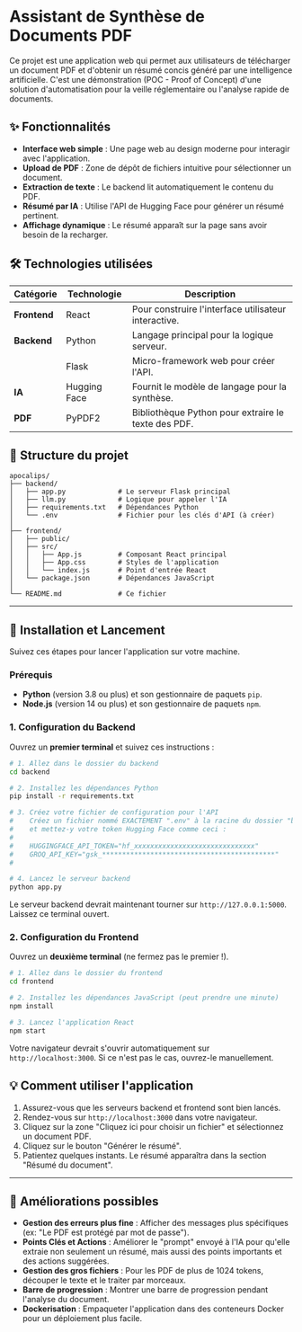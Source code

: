 # Assistant de Synthèse de Documents PDF

Ce projet est une application web qui permet aux utilisateurs de télécharger un document PDF et d'obtenir un résumé concis généré par une intelligence artificielle. C'est une démonstration (POC - Proof of Concept) d'une solution d'automatisation pour la veille réglementaire ou l'analyse rapide de documents.

## ✨ Fonctionnalités

- **Interface web simple** : Une page web au design moderne pour interagir avec l'application.
- **Upload de PDF** : Zone de dépôt de fichiers intuitive pour sélectionner un document.
- **Extraction de texte** : Le backend lit automatiquement le contenu du PDF.
- **Résumé par IA** : Utilise l'API de Hugging Face pour générer un résumé pertinent.
- **Affichage dynamique** : Le résumé apparaît sur la page sans avoir besoin de la recharger.

## 🛠️ Technologies utilisées

| Catégorie | Technologie | Description |
|-----------|-------------|-------------|
| **Frontend**| React       | Pour construire l'interface utilisateur interactive. |
| **Backend** | Python      | Langage principal pour la logique serveur. |
|             | Flask       | Micro-framework web pour créer l'API. |
| **IA**      | Hugging Face| Fournit le modèle de langage pour la synthèse. |
| **PDF**     | PyPDF2      | Bibliothèque Python pour extraire le texte des PDF. |

## 📂 Structure du projet

```
apocalips/
├── backend/
│   ├── app.py             # Le serveur Flask principal
│   ├── llm.py             # Logique pour appeler l'IA
│   ├── requirements.txt   # Dépendances Python
│   └── .env               # Fichier pour les clés d'API (à créer)
│
├── frontend/
│   ├── public/
│   ├── src/
│   │   ├── App.js         # Composant React principal
│   │   ├── App.css        # Styles de l'application
│   │   └── index.js       # Point d'entrée React
│   └── package.json       # Dépendances JavaScript
│
└── README.md              # Ce fichier
```

---

## 🚀 Installation et Lancement

Suivez ces étapes pour lancer l'application sur votre machine.

### Prérequis

- **Python** (version 3.8 ou plus) et son gestionnaire de paquets `pip`.
- **Node.js** (version 14 ou plus) et son gestionnaire de paquets `npm`.

### 1. Configuration du Backend

Ouvrez un **premier terminal** et suivez ces instructions :

```bash
# 1. Allez dans le dossier du backend
cd backend

# 2. Installez les dépendances Python
pip install -r requirements.txt

# 3. Créez votre fichier de configuration pour l'API
#    Créez un fichier nommé EXACTEMENT ".env" à la racine du dossier "backend"
#    et mettez-y votre token Hugging Face comme ceci :
#
#    HUGGINGFACE_API_TOKEN="hf_xxxxxxxxxxxxxxxxxxxxxxxxxxxxxx"
#    GROQ_API_KEY="gsk_*******************************************"
#

# 4. Lancez le serveur backend
python app.py
```
Le serveur backend devrait maintenant tourner sur `http://127.0.0.1:5000`. Laissez ce terminal ouvert.

### 2. Configuration du Frontend

Ouvrez un **deuxième terminal** (ne fermez pas le premier !).

```bash
# 1. Allez dans le dossier du frontend
cd frontend

# 2. Installez les dépendances JavaScript (peut prendre une minute)
npm install

# 3. Lancez l'application React
npm start
```
Votre navigateur devrait s'ouvrir automatiquement sur `http://localhost:3000`. Si ce n'est pas le cas, ouvrez-le manuellement.

## 💡 Comment utiliser l'application

1.  Assurez-vous que les serveurs backend et frontend sont bien lancés.
2.  Rendez-vous sur `http://localhost:3000` dans votre navigateur.
3.  Cliquez sur la zone "Cliquez ici pour choisir un fichier" et sélectionnez un document PDF.
4.  Cliquez sur le bouton "Générer le résumé".
5.  Patientez quelques instants. Le résumé apparaîtra dans la section "Résumé du document".

---

## 🔮 Améliorations possibles

- **Gestion des erreurs plus fine** : Afficher des messages plus spécifiques (ex: "Le PDF est protégé par mot de passe").
- **Points Clés et Actions** : Améliorer le "prompt" envoyé à l'IA pour qu'elle extraie non seulement un résumé, mais aussi des points importants et des actions suggérées.
- **Gestion des gros fichiers** : Pour les PDF de plus de 1024 tokens, découper le texte et le traiter par morceaux.
- **Barre de progression** : Montrer une barre de progression pendant l'analyse du document.
- **Dockerisation** : Empaqueter l'application dans des conteneurs Docker pour un déploiement plus facile. 
